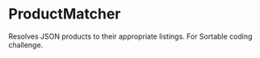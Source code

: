 # ProductMatcher
Resolves JSON products to their appropriate listings. For Sortable coding challenge.
